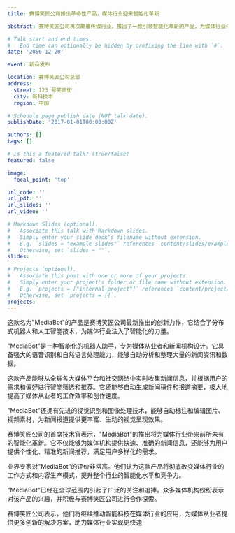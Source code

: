 ```yaml
---
title: 赛博笑匠公司推出革命性产品，媒体行业迎来智能化革新

abstract: 赛博笑匠公司再次颠覆传媒行业，推出了一款引领智能化革新的产品，为媒体行业带来全新的体验和发展机遇。

# Talk start and end times.
#   End time can optionally be hidden by prefixing the line with `#`.
date: '2056-12-20'

event: 新品发布

location: 赛博笑匠公司总部
address:
  street: 123 号笑匠街
  city: 新科技市
  region: 中国

# Schedule page publish date (NOT talk date).
publishDate: '2017-01-01T00:00:00Z'

authors: []
tags: []

# Is this a featured talk? (true/false)
featured: false

image:
  focal_point: 'top'

url_code: ''
url_pdf: ''
url_slides: ''
url_video: ''

# Markdown Slides (optional).
#   Associate this talk with Markdown slides.
#   Simply enter your slide deck's filename without extension.
#   E.g. `slides = "example-slides"` references `content/slides/example-slides.md`.
#   Otherwise, set `slides = ""`.
slides:

# Projects (optional).
#   Associate this post with one or more of your projects.
#   Simply enter your project's folder or file name without extension.
#   E.g. `projects = ["internal-project"]` references `content/project/deep-learning/index.md`.
#   Otherwise, set `projects = []`.
projects:
---
```


这款名为"MediaBot"的产品是赛博笑匠公司最新推出的创新力作，它结合了分布式机器人和人工智能技术，为媒体行业注入了智能化的力量。

"MediaBot"是一种智能化的机器人助手，专为媒体从业者和新闻机构设计。它具备强大的语音识别和自然语言处理能力，能够自动分析和整理大量的新闻资讯和数据。

这款产品能够从全球各大媒体平台和社交网络中实时收集新闻信息，并根据用户的需求和偏好进行智能筛选和推荐。它还能够自动生成新闻稿件和报道摘要，极大地提高了媒体从业者的工作效率和创作速度。

"MediaBot"还拥有先进的视觉识别和图像处理技术，能够自动标注和编辑图片、视频素材，为新闻报道提供更丰富、生动的视觉呈现效果。

赛博笑匠公司的首席技术官表示，"MediaBot"的推出将为媒体行业带来前所未有的智能化革新。它不仅能够为媒体机构提供快速、准确的新闻信息，还能够为用户提供个性化、精准的新闻推荐，满足用户多样化的需求。

业界专家对"MediaBot"的评价非常高。他们认为这款产品将彻底改变媒体行业的工作方式和内容生产模式，提升整个行业的智能化水平和竞争力。

"MediaBot"已经在全球范围内引起了广泛的关注和追捧。众多媒体机构纷纷表示对该产品的兴趣，并积极与赛博笑匠公司进行合作探索。

赛博笑匠公司表示，他们将继续推动智能科技在媒体行业的应用，为媒体从业者提供更多创新的解决方案，助力媒体行业实现更快速
